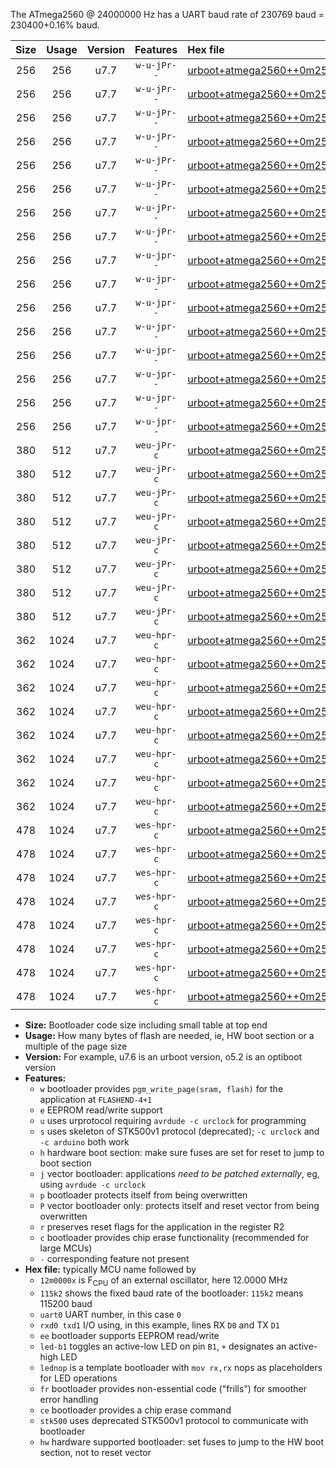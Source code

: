 The ATmega2560 @ 24000000 Hz has a UART baud rate of 230769 baud = 230400+0.16% baud.

|Size|Usage|Version|Features|Hex file|
|:-:|:-:|:-:|:-:|:--|
|256|256|u7.7|`w-u-jPr--`|[urboot+atmega2560++0m2500x++++2k4_uart0_rxe0_txe1_led+b7.hex](https://raw.githubusercontent.com/stefanrueger/urboot.hex/main/mcus/atmega2560/external_oscillator/fcpu++0m2500_Hz/br++++2k4_bps/urboot+atmega2560++0m2500x++++2k4_uart0_rxe0_txe1_led+b7.hex)|
|256|256|u7.7|`w-u-jPr--`|[urboot+atmega2560++0m2500x++++2k4_uart0_rxe0_txe1_lednop.hex](https://raw.githubusercontent.com/stefanrueger/urboot.hex/main/mcus/atmega2560/external_oscillator/fcpu++0m2500_Hz/br++++2k4_bps/urboot+atmega2560++0m2500x++++2k4_uart0_rxe0_txe1_lednop.hex)|
|256|256|u7.7|`w-u-jPr--`|[urboot+atmega2560++0m2500x++++2k4_uart1_rxd2_txd3_led+b7.hex](https://raw.githubusercontent.com/stefanrueger/urboot.hex/main/mcus/atmega2560/external_oscillator/fcpu++0m2500_Hz/br++++2k4_bps/urboot+atmega2560++0m2500x++++2k4_uart1_rxd2_txd3_led+b7.hex)|
|256|256|u7.7|`w-u-jPr--`|[urboot+atmega2560++0m2500x++++2k4_uart1_rxd2_txd3_lednop.hex](https://raw.githubusercontent.com/stefanrueger/urboot.hex/main/mcus/atmega2560/external_oscillator/fcpu++0m2500_Hz/br++++2k4_bps/urboot+atmega2560++0m2500x++++2k4_uart1_rxd2_txd3_lednop.hex)|
|256|256|u7.7|`w-u-jPr--`|[urboot+atmega2560++0m2500x++++2k4_uart2_rxh0_txh1_led+b7.hex](https://raw.githubusercontent.com/stefanrueger/urboot.hex/main/mcus/atmega2560/external_oscillator/fcpu++0m2500_Hz/br++++2k4_bps/urboot+atmega2560++0m2500x++++2k4_uart2_rxh0_txh1_led+b7.hex)|
|256|256|u7.7|`w-u-jPr--`|[urboot+atmega2560++0m2500x++++2k4_uart2_rxh0_txh1_lednop.hex](https://raw.githubusercontent.com/stefanrueger/urboot.hex/main/mcus/atmega2560/external_oscillator/fcpu++0m2500_Hz/br++++2k4_bps/urboot+atmega2560++0m2500x++++2k4_uart2_rxh0_txh1_lednop.hex)|
|256|256|u7.7|`w-u-jPr--`|[urboot+atmega2560++0m2500x++++2k4_uart3_rxj0_txj1_led+b7.hex](https://raw.githubusercontent.com/stefanrueger/urboot.hex/main/mcus/atmega2560/external_oscillator/fcpu++0m2500_Hz/br++++2k4_bps/urboot+atmega2560++0m2500x++++2k4_uart3_rxj0_txj1_led+b7.hex)|
|256|256|u7.7|`w-u-jPr--`|[urboot+atmega2560++0m2500x++++2k4_uart3_rxj0_txj1_lednop.hex](https://raw.githubusercontent.com/stefanrueger/urboot.hex/main/mcus/atmega2560/external_oscillator/fcpu++0m2500_Hz/br++++2k4_bps/urboot+atmega2560++0m2500x++++2k4_uart3_rxj0_txj1_lednop.hex)|
|256|256|u7.7|`w-u-jpr--`|[urboot+atmega2560++0m2500x++++2k4_uart0_rxe0_txe1_led+b7_fr.hex](https://raw.githubusercontent.com/stefanrueger/urboot.hex/main/mcus/atmega2560/external_oscillator/fcpu++0m2500_Hz/br++++2k4_bps/urboot+atmega2560++0m2500x++++2k4_uart0_rxe0_txe1_led+b7_fr.hex)|
|256|256|u7.7|`w-u-jpr--`|[urboot+atmega2560++0m2500x++++2k4_uart0_rxe0_txe1_lednop_fr.hex](https://raw.githubusercontent.com/stefanrueger/urboot.hex/main/mcus/atmega2560/external_oscillator/fcpu++0m2500_Hz/br++++2k4_bps/urboot+atmega2560++0m2500x++++2k4_uart0_rxe0_txe1_lednop_fr.hex)|
|256|256|u7.7|`w-u-jpr--`|[urboot+atmega2560++0m2500x++++2k4_uart1_rxd2_txd3_led+b7_fr.hex](https://raw.githubusercontent.com/stefanrueger/urboot.hex/main/mcus/atmega2560/external_oscillator/fcpu++0m2500_Hz/br++++2k4_bps/urboot+atmega2560++0m2500x++++2k4_uart1_rxd2_txd3_led+b7_fr.hex)|
|256|256|u7.7|`w-u-jpr--`|[urboot+atmega2560++0m2500x++++2k4_uart1_rxd2_txd3_lednop_fr.hex](https://raw.githubusercontent.com/stefanrueger/urboot.hex/main/mcus/atmega2560/external_oscillator/fcpu++0m2500_Hz/br++++2k4_bps/urboot+atmega2560++0m2500x++++2k4_uart1_rxd2_txd3_lednop_fr.hex)|
|256|256|u7.7|`w-u-jpr--`|[urboot+atmega2560++0m2500x++++2k4_uart2_rxh0_txh1_led+b7_fr.hex](https://raw.githubusercontent.com/stefanrueger/urboot.hex/main/mcus/atmega2560/external_oscillator/fcpu++0m2500_Hz/br++++2k4_bps/urboot+atmega2560++0m2500x++++2k4_uart2_rxh0_txh1_led+b7_fr.hex)|
|256|256|u7.7|`w-u-jpr--`|[urboot+atmega2560++0m2500x++++2k4_uart2_rxh0_txh1_lednop_fr.hex](https://raw.githubusercontent.com/stefanrueger/urboot.hex/main/mcus/atmega2560/external_oscillator/fcpu++0m2500_Hz/br++++2k4_bps/urboot+atmega2560++0m2500x++++2k4_uart2_rxh0_txh1_lednop_fr.hex)|
|256|256|u7.7|`w-u-jpr--`|[urboot+atmega2560++0m2500x++++2k4_uart3_rxj0_txj1_led+b7_fr.hex](https://raw.githubusercontent.com/stefanrueger/urboot.hex/main/mcus/atmega2560/external_oscillator/fcpu++0m2500_Hz/br++++2k4_bps/urboot+atmega2560++0m2500x++++2k4_uart3_rxj0_txj1_led+b7_fr.hex)|
|256|256|u7.7|`w-u-jpr--`|[urboot+atmega2560++0m2500x++++2k4_uart3_rxj0_txj1_lednop_fr.hex](https://raw.githubusercontent.com/stefanrueger/urboot.hex/main/mcus/atmega2560/external_oscillator/fcpu++0m2500_Hz/br++++2k4_bps/urboot+atmega2560++0m2500x++++2k4_uart3_rxj0_txj1_lednop_fr.hex)|
|380|512|u7.7|`weu-jPr-c`|[urboot+atmega2560++0m2500x++++2k4_uart0_rxe0_txe1_ee_led+b7_fr_ce.hex](https://raw.githubusercontent.com/stefanrueger/urboot.hex/main/mcus/atmega2560/external_oscillator/fcpu++0m2500_Hz/br++++2k4_bps/urboot+atmega2560++0m2500x++++2k4_uart0_rxe0_txe1_ee_led+b7_fr_ce.hex)|
|380|512|u7.7|`weu-jPr-c`|[urboot+atmega2560++0m2500x++++2k4_uart0_rxe0_txe1_ee_lednop_fr_ce.hex](https://raw.githubusercontent.com/stefanrueger/urboot.hex/main/mcus/atmega2560/external_oscillator/fcpu++0m2500_Hz/br++++2k4_bps/urboot+atmega2560++0m2500x++++2k4_uart0_rxe0_txe1_ee_lednop_fr_ce.hex)|
|380|512|u7.7|`weu-jPr-c`|[urboot+atmega2560++0m2500x++++2k4_uart1_rxd2_txd3_ee_led+b7_fr_ce.hex](https://raw.githubusercontent.com/stefanrueger/urboot.hex/main/mcus/atmega2560/external_oscillator/fcpu++0m2500_Hz/br++++2k4_bps/urboot+atmega2560++0m2500x++++2k4_uart1_rxd2_txd3_ee_led+b7_fr_ce.hex)|
|380|512|u7.7|`weu-jPr-c`|[urboot+atmega2560++0m2500x++++2k4_uart1_rxd2_txd3_ee_lednop_fr_ce.hex](https://raw.githubusercontent.com/stefanrueger/urboot.hex/main/mcus/atmega2560/external_oscillator/fcpu++0m2500_Hz/br++++2k4_bps/urboot+atmega2560++0m2500x++++2k4_uart1_rxd2_txd3_ee_lednop_fr_ce.hex)|
|380|512|u7.7|`weu-jPr-c`|[urboot+atmega2560++0m2500x++++2k4_uart2_rxh0_txh1_ee_led+b7_fr_ce.hex](https://raw.githubusercontent.com/stefanrueger/urboot.hex/main/mcus/atmega2560/external_oscillator/fcpu++0m2500_Hz/br++++2k4_bps/urboot+atmega2560++0m2500x++++2k4_uart2_rxh0_txh1_ee_led+b7_fr_ce.hex)|
|380|512|u7.7|`weu-jPr-c`|[urboot+atmega2560++0m2500x++++2k4_uart2_rxh0_txh1_ee_lednop_fr_ce.hex](https://raw.githubusercontent.com/stefanrueger/urboot.hex/main/mcus/atmega2560/external_oscillator/fcpu++0m2500_Hz/br++++2k4_bps/urboot+atmega2560++0m2500x++++2k4_uart2_rxh0_txh1_ee_lednop_fr_ce.hex)|
|380|512|u7.7|`weu-jPr-c`|[urboot+atmega2560++0m2500x++++2k4_uart3_rxj0_txj1_ee_led+b7_fr_ce.hex](https://raw.githubusercontent.com/stefanrueger/urboot.hex/main/mcus/atmega2560/external_oscillator/fcpu++0m2500_Hz/br++++2k4_bps/urboot+atmega2560++0m2500x++++2k4_uart3_rxj0_txj1_ee_led+b7_fr_ce.hex)|
|380|512|u7.7|`weu-jPr-c`|[urboot+atmega2560++0m2500x++++2k4_uart3_rxj0_txj1_ee_lednop_fr_ce.hex](https://raw.githubusercontent.com/stefanrueger/urboot.hex/main/mcus/atmega2560/external_oscillator/fcpu++0m2500_Hz/br++++2k4_bps/urboot+atmega2560++0m2500x++++2k4_uart3_rxj0_txj1_ee_lednop_fr_ce.hex)|
|362|1024|u7.7|`weu-hpr-c`|[urboot+atmega2560++0m2500x++++2k4_uart0_rxe0_txe1_ee_led+b7_fr_ce_hw.hex](https://raw.githubusercontent.com/stefanrueger/urboot.hex/main/mcus/atmega2560/external_oscillator/fcpu++0m2500_Hz/br++++2k4_bps/urboot+atmega2560++0m2500x++++2k4_uart0_rxe0_txe1_ee_led+b7_fr_ce_hw.hex)|
|362|1024|u7.7|`weu-hpr-c`|[urboot+atmega2560++0m2500x++++2k4_uart0_rxe0_txe1_ee_lednop_fr_ce_hw.hex](https://raw.githubusercontent.com/stefanrueger/urboot.hex/main/mcus/atmega2560/external_oscillator/fcpu++0m2500_Hz/br++++2k4_bps/urboot+atmega2560++0m2500x++++2k4_uart0_rxe0_txe1_ee_lednop_fr_ce_hw.hex)|
|362|1024|u7.7|`weu-hpr-c`|[urboot+atmega2560++0m2500x++++2k4_uart1_rxd2_txd3_ee_led+b7_fr_ce_hw.hex](https://raw.githubusercontent.com/stefanrueger/urboot.hex/main/mcus/atmega2560/external_oscillator/fcpu++0m2500_Hz/br++++2k4_bps/urboot+atmega2560++0m2500x++++2k4_uart1_rxd2_txd3_ee_led+b7_fr_ce_hw.hex)|
|362|1024|u7.7|`weu-hpr-c`|[urboot+atmega2560++0m2500x++++2k4_uart1_rxd2_txd3_ee_lednop_fr_ce_hw.hex](https://raw.githubusercontent.com/stefanrueger/urboot.hex/main/mcus/atmega2560/external_oscillator/fcpu++0m2500_Hz/br++++2k4_bps/urboot+atmega2560++0m2500x++++2k4_uart1_rxd2_txd3_ee_lednop_fr_ce_hw.hex)|
|362|1024|u7.7|`weu-hpr-c`|[urboot+atmega2560++0m2500x++++2k4_uart2_rxh0_txh1_ee_led+b7_fr_ce_hw.hex](https://raw.githubusercontent.com/stefanrueger/urboot.hex/main/mcus/atmega2560/external_oscillator/fcpu++0m2500_Hz/br++++2k4_bps/urboot+atmega2560++0m2500x++++2k4_uart2_rxh0_txh1_ee_led+b7_fr_ce_hw.hex)|
|362|1024|u7.7|`weu-hpr-c`|[urboot+atmega2560++0m2500x++++2k4_uart2_rxh0_txh1_ee_lednop_fr_ce_hw.hex](https://raw.githubusercontent.com/stefanrueger/urboot.hex/main/mcus/atmega2560/external_oscillator/fcpu++0m2500_Hz/br++++2k4_bps/urboot+atmega2560++0m2500x++++2k4_uart2_rxh0_txh1_ee_lednop_fr_ce_hw.hex)|
|362|1024|u7.7|`weu-hpr-c`|[urboot+atmega2560++0m2500x++++2k4_uart3_rxj0_txj1_ee_led+b7_fr_ce_hw.hex](https://raw.githubusercontent.com/stefanrueger/urboot.hex/main/mcus/atmega2560/external_oscillator/fcpu++0m2500_Hz/br++++2k4_bps/urboot+atmega2560++0m2500x++++2k4_uart3_rxj0_txj1_ee_led+b7_fr_ce_hw.hex)|
|362|1024|u7.7|`weu-hpr-c`|[urboot+atmega2560++0m2500x++++2k4_uart3_rxj0_txj1_ee_lednop_fr_ce_hw.hex](https://raw.githubusercontent.com/stefanrueger/urboot.hex/main/mcus/atmega2560/external_oscillator/fcpu++0m2500_Hz/br++++2k4_bps/urboot+atmega2560++0m2500x++++2k4_uart3_rxj0_txj1_ee_lednop_fr_ce_hw.hex)|
|478|1024|u7.7|`wes-hpr-c`|[urboot+atmega2560++0m2500x++++2k4_uart0_rxe0_txe1_ee_led+b7_fr_ce_stk500_hw.hex](https://raw.githubusercontent.com/stefanrueger/urboot.hex/main/mcus/atmega2560/external_oscillator/fcpu++0m2500_Hz/br++++2k4_bps/urboot+atmega2560++0m2500x++++2k4_uart0_rxe0_txe1_ee_led+b7_fr_ce_stk500_hw.hex)|
|478|1024|u7.7|`wes-hpr-c`|[urboot+atmega2560++0m2500x++++2k4_uart0_rxe0_txe1_ee_lednop_fr_ce_stk500_hw.hex](https://raw.githubusercontent.com/stefanrueger/urboot.hex/main/mcus/atmega2560/external_oscillator/fcpu++0m2500_Hz/br++++2k4_bps/urboot+atmega2560++0m2500x++++2k4_uart0_rxe0_txe1_ee_lednop_fr_ce_stk500_hw.hex)|
|478|1024|u7.7|`wes-hpr-c`|[urboot+atmega2560++0m2500x++++2k4_uart1_rxd2_txd3_ee_led+b7_fr_ce_stk500_hw.hex](https://raw.githubusercontent.com/stefanrueger/urboot.hex/main/mcus/atmega2560/external_oscillator/fcpu++0m2500_Hz/br++++2k4_bps/urboot+atmega2560++0m2500x++++2k4_uart1_rxd2_txd3_ee_led+b7_fr_ce_stk500_hw.hex)|
|478|1024|u7.7|`wes-hpr-c`|[urboot+atmega2560++0m2500x++++2k4_uart1_rxd2_txd3_ee_lednop_fr_ce_stk500_hw.hex](https://raw.githubusercontent.com/stefanrueger/urboot.hex/main/mcus/atmega2560/external_oscillator/fcpu++0m2500_Hz/br++++2k4_bps/urboot+atmega2560++0m2500x++++2k4_uart1_rxd2_txd3_ee_lednop_fr_ce_stk500_hw.hex)|
|478|1024|u7.7|`wes-hpr-c`|[urboot+atmega2560++0m2500x++++2k4_uart2_rxh0_txh1_ee_led+b7_fr_ce_stk500_hw.hex](https://raw.githubusercontent.com/stefanrueger/urboot.hex/main/mcus/atmega2560/external_oscillator/fcpu++0m2500_Hz/br++++2k4_bps/urboot+atmega2560++0m2500x++++2k4_uart2_rxh0_txh1_ee_led+b7_fr_ce_stk500_hw.hex)|
|478|1024|u7.7|`wes-hpr-c`|[urboot+atmega2560++0m2500x++++2k4_uart2_rxh0_txh1_ee_lednop_fr_ce_stk500_hw.hex](https://raw.githubusercontent.com/stefanrueger/urboot.hex/main/mcus/atmega2560/external_oscillator/fcpu++0m2500_Hz/br++++2k4_bps/urboot+atmega2560++0m2500x++++2k4_uart2_rxh0_txh1_ee_lednop_fr_ce_stk500_hw.hex)|
|478|1024|u7.7|`wes-hpr-c`|[urboot+atmega2560++0m2500x++++2k4_uart3_rxj0_txj1_ee_led+b7_fr_ce_stk500_hw.hex](https://raw.githubusercontent.com/stefanrueger/urboot.hex/main/mcus/atmega2560/external_oscillator/fcpu++0m2500_Hz/br++++2k4_bps/urboot+atmega2560++0m2500x++++2k4_uart3_rxj0_txj1_ee_led+b7_fr_ce_stk500_hw.hex)|
|478|1024|u7.7|`wes-hpr-c`|[urboot+atmega2560++0m2500x++++2k4_uart3_rxj0_txj1_ee_lednop_fr_ce_stk500_hw.hex](https://raw.githubusercontent.com/stefanrueger/urboot.hex/main/mcus/atmega2560/external_oscillator/fcpu++0m2500_Hz/br++++2k4_bps/urboot+atmega2560++0m2500x++++2k4_uart3_rxj0_txj1_ee_lednop_fr_ce_stk500_hw.hex)|

- **Size:** Bootloader code size including small table at top end
- **Usage:** How many bytes of flash are needed, ie, HW boot section or a multiple of the page size
- **Version:** For example, u7.6 is an urboot version, o5.2 is an optiboot version
- **Features:**
  + `w` bootloader provides `pgm_write_page(sram, flash)` for the application at `FLASHEND-4+1`
  + `e` EEPROM read/write support
  + `u` uses urprotocol requiring `avrdude -c urclock` for programming
  + `s` uses skeleton of STK500v1 protocol (deprecated); `-c urclock` and `-c arduino` both work
  + `h` hardware boot section: make sure fuses are set for reset to jump to boot section
  + `j` vector bootloader: applications *need to be patched externally*, eg, using `avrdude -c urclock`
  + `p` bootloader protects itself from being overwritten
  + `P` vector bootloader only: protects itself and reset vector from being overwritten
  + `r` preserves reset flags for the application in the register R2
  + `c` bootloader provides chip erase functionality (recommended for large MCUs)
  + `-` corresponding feature not present
- **Hex file:** typically MCU name followed by
  + `12m0000x` is F<sub>CPU</sub> of an external oscillator, here 12.0000 MHz
  + `115k2` shows the fixed baud rate of the bootloader: `115k2` means 115200 baud
  + `uart0` UART number, in this case `0`
  + `rxd0 txd1` I/O using, in this example, lines RX `D0` and TX `D1`
  + `ee` bootloader supports EEPROM read/write
  + `led-b1` toggles an active-low LED on pin `B1`, `+` designates an active-high LED
  + `lednop` is a template bootloader with `mov rx,rx` nops as placeholders for LED operations
  + `fr` bootloader provides non-essential code ("frills") for smoother error handling
  + `ce` bootloader provides a chip erase command
  + `stk500` uses deprecated STK500v1 protocol to communicate with bootloader
  + `hw` hardware supported bootloader: set fuses to jump to the HW boot section, not to reset vector
